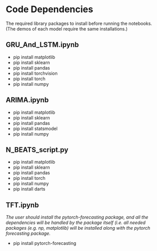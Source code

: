 # Code Dependencies 

The required library packages to install before running the notebooks.  
(The demos of each model require the same installations.)

## **GRU_And_LSTM.ipynb**
* pip install matplotlib  
* pip install sklearn  
* pip install pandas  
* pip install torchvision  
* pip install torch  
* pip install numpy  

## **ARIMA.ipynb**
* pip install matplotlib  
* pip install sklearn  
* pip install pandas  
* pip install statsmodel   
* pip install numpy 

## **N_BEATS_script.py**
* pip install matplotlib
* pip install sklearn
* pip install pandas
* pip install torch
* pip install numpy
* pip install darts

## **TFT.ipynb**  
_The user should install the pytorch-forecasting package, and all the dependencies will be handled by the package itself (i.e. all needed packages (e.g. np, matplotlib) will be installed along with the pytorch forecasting package._  
* pip install pytorch-forecasting 
